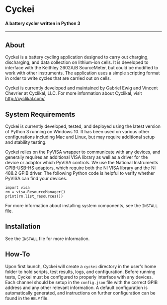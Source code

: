 # Cyckei
#### A battery cycler written in Python 3
---

## About
Cyckei is a battery cycling application designed to carry out charging, discharging, and data collection on lithium-ion cells. It is developed to interface with the Keithley 2602A/B SourceMeter, but could be modified to work with other instruments. The application uses a simple scripting format in order to write cycles that are carried out on cells.

Cyckei is currently developed and maintained by Gabriel Ewig and Vincent Chevrier at Cyclikal, LLC. For more information about Cyclikal, visit <http://cyclikal.com/>

## System Requirements
Cyckei is currently developed, tested, and deployed using the latest version of Python 3 running on Windows 10. It has been used on various other configurations including Mac and Linux, but may require additional setup and stability testing.

Cyckei relies on the PyVISA wrapper to communicate with any devices, and generally requires an additional VISA library as well as a driver for the device or adaptor which PyVISA controls. We use the National Instruments GPIB-USB-HS adaptors, which require both the NI VISA library and the NI 488.2 GPIB driver. The following Python code is helpful to verify whether PyVISA can find your devices.

    import visa
    rm = visa.ResourceManager()
    print(rm.list_resources())

For more information about installing system components, see the `INSTALL` file.

## Installation
See the `INSTALL` file for more information.

## How-To
Upon first launch, Cyckei will create a `cyckei` directory in the user's home folder to hold scripts, test results, logs, and configuration. Before running tests, Cyckei must be configured to properly interface with any devices. Each channel should be setup in the `config.json` file with the correct GPIB address and any other relevant information. A default configuration is automatically generated, and instructions on further configuration can be found in the `HELP` file.

